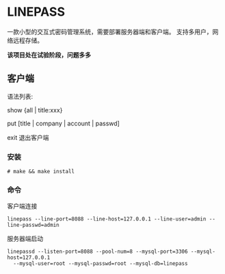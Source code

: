 #  LINEPASS
一款小型的交互式密码管理系统，需要部署服务器端和客户端。
支持多用户，网络远程存储。

**该项目处在试验阶段，问题多多**

## 客户端
语法列表:

show {all | title:xxx} 

put [title | company | account | passwd]

exit 退出客户端

### 安装
```
# make && make install
```
### 命令
客户端连接
```
linepass --line-port=8088 --line-host=127.0.0.1 --line-user=admin --line-passwd=admin
```
服务器端启动
```
linepassd --listen-port=8088 --pool-num=8 --mysql-port=3306 --mysql-host=127.0.0.1 
  --mysql-user=root --mysql-passwd=root --mysql-db=linepass
```
